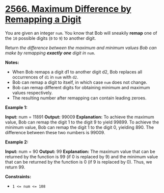 # [2566. Maximum Difference by Remapping a Digit](https://leetcode.com/problems/maximum-difference-by-remapping-a-digit/)

You are given an integer  `num`. You know that Bob will sneakily  **remap**  one of the  `10`  possible digits (`0`  to  `9`) to another digit.

Return  _the difference between the maximum and minimum values Bob can make by remapping **exactly**  **one**  digit in_ `num`.

**Notes:**

-   When Bob remaps a digit  d1 to another digit  d2, Bob replaces all occurrences of  `d1` in  `num` with  `d2`.
-   Bob can remap a digit to itself, in which case  `num` does not change.
-   Bob can remap different digits for obtaining minimum and maximum values respectively.
-   The resulting number after remapping can contain leading zeroes.

**Example 1:**

**Input:** num = 11891
**Output:** 99009
**Explanation:** 
To achieve the maximum value, Bob can remap the digit 1 to the digit 9 to yield 99899.
To achieve the minimum value, Bob can remap the digit 1 to the digit 0, yielding 890.
The difference between these two numbers is 99009.

**Example 2:**

**Input:** num = 90
**Output:** 99
**Explanation:**
The maximum value that can be returned by the function is 99 (if 0 is replaced by 9) and the minimum value that can be returned by the function is 0 (if 9 is replaced by 0).
Thus, we return 99.

**Constraints:**

-   `1 <= num <= 108`

